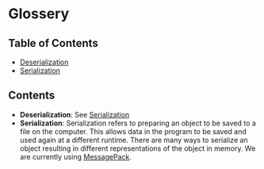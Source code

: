 # Glossery

## Table of Contents

* [Deserialization](#Deserialization)
* [Serialization](#Serialization)

## Contents

* **Deserialization**<a name="Deserialization"></a>: See [Serialization](#Serialization)
* **Serialization**<a name="Serialization"></a>: Serialization refers to preparing an object to be saved to a file on the computer. This allows data in the program to be saved and used again at a different runtime. There are many ways to serialize an object resulting in different representations of the object in memory. We are currently using [MessagePack](https://msgpack.org/index.html).
